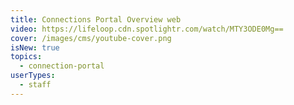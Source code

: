 ```yaml
---
title: Connections Portal Overview web
video: https://lifeloop.cdn.spotlightr.com/watch/MTY3ODE0Mg==
cover: /images/cms/youtube-cover.png
isNew: true
topics:
  - connection-portal
userTypes:
  - staff
---
```

